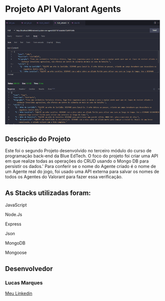 <body>
        <h1>Projeto API Valorant Agents</h1>
        <div>
                <img style="height:340px" src="./src/public/images-readme/print.png" alt="">
        </div>
        <h2 style="margin-top:2rem">Descrição do Projeto</h2>
        <p>
        Este foi o segundo Projeto desenvolvido no terceiro módulo do curso de programação back-end da Blue EdTech.
        O foco do projeto foi criar uma API em que realize todas as operações do CRUD usando o Mongo DB para persistir os dados.'
        Para conferir se o nome do Agente criado é o nome de um Agente real do jogo, foi usado uma API externa para salvar os nomes de todos os Agentes do Valorant para fazer essa verificação.
        <br>
        </p>
        <h2 style="margin-top:2rem">As Stacks utilizadas foram:</h2>
        <div class="stacks-img">
               <p>JavaScript</p>
               <p>Node.Js</p>
               <p>Express</p>
               <p>Json</p>
               <p>MongoDB</p>
               <p>Mongoose</p>
        </div>
        <h2 style="margin-top:2rem">Desenvolvedor</h2>
        <h3>Lucas Marques</h3>
        <a href="https://www.linkedin.com/in/mlucasdev/">
                Meu Linkedin
        </a>
</body>
